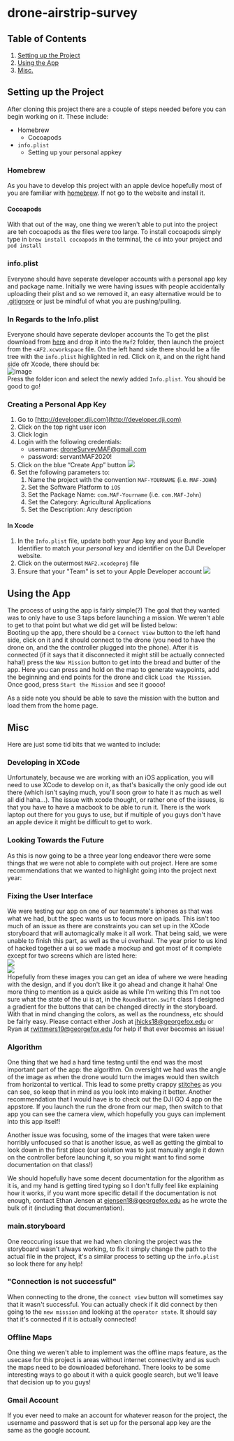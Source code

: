 # drone-airstrip-survey

## Table of Contents
1. [Setting up the Project](#setting-up-the-project)
2. [Using the App](#using-the-app)
3. [Misc.](#misc)

## Setting up the Project
After cloning this project there are a couple of steps needed before you can begin working on it.  These include:
* Homebrew
    * Cocoapods
* `info.plist`
    * Setting up your personal appkey

### Homebrew
As you have to develop this project with an apple device hopefully most of you are familiar with [homebrew](https://brew.sh/). If not go to the website and install it.
#### Cocoapods
With that out of the way, one thing we weren't able to put into the project are teh cocoapods as the files were too large.  To install cocoapods simply type in `brew install cocoapods` in the terminal, the `cd` into your project and `pod install`

### info.plist
Everyone should have seperate developer accounts with a personal app key and package name.  Initially we were having issues with people accidentally uploading their plist and so we removed it, an easy alternative would be to [.gitignore](https://git-scm.com/docs/gitignore) or just be mindful of what you are pushing/pulling.

### In Regards to the Info.plist
Everyone should have seperate devloper accounts the 
To get the plist download from [here](https://drive.google.com/file/d/1oHNSjfaonx-_PRQgGn077HARWynbUJ1w/view?usp=sharing) and drop it into the `Maf2` folder, then launch the project from the `<AF2.xcworkspace` file.  On the left hand side there should be a file tree with the `info.plist` highlighted in red.  Click on it, and on the right hand side ofr Xcode, there should be:
<br />
![image](https://media.discordapp.net/attachments/552893768341127181/831282986863165520/unknown.png)
<br />
Press the folder icon and select the newly added `Info.plist`.  You should be good to go!

### Creating a Personal App Key
1. Go to [http://developer.dji.com](http://developer.dji.com)
2. Click on the top right user icon
3. Click login
4. Login with the following credentials:
	* username: droneSurveyMAF@gmail.com
	* password: servantMAF2020! 
5. Click on the blue “Create App” button
![](drone-airstrip-survey/page1image391114816.png) 
6. Set the following parameters to:
	1. Name the project with the convention `MAF-YOURNAME` (i.e. `MAF-JOHN`)
	2. Set the Software Platform to `iOS`
	3. Set the Package Name: `com.MAF-Yourname` (i.e. `com.MAF-John`)
	4. Set the Category: Agricultural Applications
	5. Set the Description: Any description

#### In Xcode
1. In the `Info.plist` file, update both your App key and your Bundle Identifier to match your _personal_ key and identifier on the DJI Developer website.
2. Click on the outermost `MAF2.xcodeproj` file
3. Ensure that your "Team" is set to your Apple Developer account
![](drone-airstrip-survey/page2image450849360.png) 

## Using the App
The process of using the app is fairly simple(?)  The goal that they wanted was to only have to use 3 taps before launching a mission.  We weren't able to get to that point but what we did get will be listed below:
<br />
Booting up the app, there should be a `Connect View` button to the left hand side, click on it and it should connect to the drone (you need to have the drone on, and the the controller plugged into the phone).  After it is connected (if it says that it disconnected it might still be actually connected haha!) press the `New Mission` button to get into the bread and butter of the app.  Here you can press and hold on the map to generate waypoints, add the beginning and end points for the drone and click `Load the Mission`.  Once good, press `Start the Mission` and see it goooo!

As a side note you should be able to save the mission with the button and load them from the home page.

## Misc
Here are just some tid bits that we wanted to include:

### Developing in XCode
Unfortunately, because we are working with an iOS application, you will need to use XCode to develop on it, as that's basically the only good ide out there (which isn't saying much, you'll soon grow to hate it as much as well all did haha...).   The issue with xcode thought, or rather one of the issues, is that you have to have a macbook to be able to run it.  There is the work laptop out there for you guys to use, but if multiple of you guys don't have an apple device it might be difficult to get to work.

### Looking Towards the Future
As this is now going to be a three year long endeavor there were some things that we were not able to complete with out project.  Here are some recommendations that we wanted to highlight going into the project next year:

### Fixing the User Interface
We were testing our app on one of our teammate's iphones as that was what we had, but the spec wants us to focus more on ipads.  This isn't too much of an issue as there are constraints you can set up in the XCode storyboard that will automagically make it all work.  That being said, we were unable to finish this part, as well as the ui overhaul.  The year prior to us kind of hacked together a ui so we made a mockup and got most of it complete except for two screens which are listed here:
<br />
![](https://media.discordapp.net/attachments/552893768341127181/834941279220662332/unknown.png)
<br />
![](https://media.discordapp.net/attachments/552893768341127181/834941241992020028/unknown.png)
<br />
Hopefully from these images you can get an idea of where we were heading with the design, and if you don't like it go ahead and change it haha!
One more thing to mention as a quick aside as while I'm writing this I'm not too sure what the state of the ui is at, in the `RoundButton.swift` class I designed a gradient for the buttons that can be changed directly in the storyboard.  With that in mind changing the colors, as well as the roundness, etc should be fairly easy.  Please contact either Josh at jhicks18@georgefox.edu or Ryan at rwittmers19@georgefox.edu for help if that ever becomes an issue!

### Algorithm
One thing that we had a hard time testng until the end was the most important part of the app: the algorithm.  On oversight we had was the angle of the image as when the drone would turn the images would then switch from horizontal to vertical.  This lead to some pretty crappy [stitches](https://media.discordapp.net/attachments/552893768341127181/833840936126513182/unknown.png) as you can see, so keep that in mind as you look into making it better.  Another recommendation that I would have is to check out the DJI GO 4 app on the appstore.  If you launch the run the drone from our map, then switch to that app you can see the camera view, which hopefully you guys can implement into this app itself!

Another issue was focusing, some of the images that were taken were horribly unfocused so that is another issue, as well as getting the gimbal to look down in the first place (our solution was to just manually angle it down on the controller before launching it, so you might want to find some documentation on that class!)

We should hopefully have some decent documentation for the algorithm as it is, and my hand is getting tired typing so I don't fully feel like explaining how it works, if you want more specific detail if the documentation is not enough, contact Ethan Jensen at ejensen18@georgefox.edu as he wrote the bulk of it (including that documentation).

### main.storyboard
One reoccuring issue that we had when cloning the project was the storyboard wasn't always working, to fix it simply change the path to the actual file in the project, it's a similar process to setting up the `info.plist` so look there for any help!

### "Connection is not successful"
When connecting to the drone, the `connect view` button will sometimes say that it wasn't successful.  You can actually check if it did connect by then going to the `new mission` and looking at the `operator state`.  It should say that it's connected if it is actually connected!

### Offline Maps
One thing we weren't able to implement was the offline maps feature, as the usecase for this project is areas without internet connectivity and as such the maps need to be downloaded beforehand.  There looks to be some interesting ways to go about it with a quick google search, but we'll leave that decision up to you guys!

### Gmail Account
If you ever need to make an account for whatever reason for the project, the username and password that is set up for the personal app key are the same as the google account.
